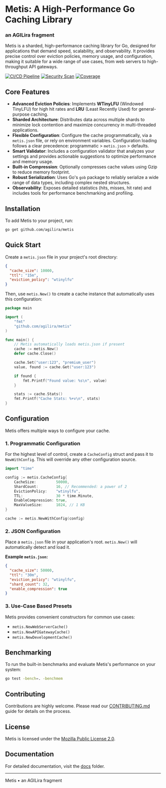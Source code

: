# Metis: A High-Performance Go Caching Library
### an AGILira fragment

Metis is a sharded, high-performance caching library for Go, designed for applications that demand speed, scalability, and observability. It provides precise control over eviction policies, memory usage, and configuration, making it suitable for a wide range of use cases, from web servers to high-throughput API gateways.

[![CI/CD Pipeline](https://github.com/agilira/metis/workflows/CI/CD%20Pipeline/badge.svg)](https://github.com/agilira/metis/actions?query=workflow%3A%22CI%2FCD+Pipeline%22)
[![Security Scan](https://github.com/agilira/metis/workflows/Security%20Scan/badge.svg)](https://github.com/agilira/metis/actions?query=workflow%3A%22Security+Scan%22)
[![Coverage](https://img.shields.io/badge/coverage-95%25-brightgreen?style=flat-square&logo=go)](https://github.com/agilira/metis)

## Core Features

- **Advanced Eviction Policies**: Implements **WTinyLFU** (Windowed TinyLFU) for high hit rates and **LRU** (Least Recently Used) for general-purpose caching.
- **Sharded Architecture**: Distributes data across multiple shards to minimize lock contention and maximize concurrency in multi-threaded applications.
- **Flexible Configuration**: Configure the cache programmatically, via a `metis.json` file, or rely on environment variables. Configuration loading follows a clear precedence: programmatic > `metis.json` > defaults.
- **Smart Validator**: Includes a configuration validator that analyzes your settings and provides actionable suggestions to optimize performance and memory usage.
- **Built-in Compression**: Optionally compresses cache values using Gzip to reduce memory footprint.
- **Robust Serialization**: Uses Go's `gob` package to reliably serialize a wide range of data types, including complex nested structures.
- **Observability**: Exposes detailed statistics (hits, misses, hit rate) and includes tools for performance benchmarking and profiling.

## Installation

To add Metis to your project, run:
```bash
go get github.com/agilira/metis
```

## Quick Start

Create a `metis.json` file in your project's root directory:

```json
{
  "cache_size": 10000,
  "ttl": "15m",
  "eviction_policy": "wtinylfu"
}
```

Then, use `metis.New()` to create a cache instance that automatically uses this configuration:

```go
package main

import (
    "fmt"
    "github.com/agilira/metis"
)

func main() {
    // Metis automatically loads metis.json if present
    cache := metis.New()
    defer cache.Close()

    cache.Set("user:123", "premium_user")
    value, found := cache.Get("user:123")

    if found {
        fmt.Printf("Found value: %s\n", value)
    }

    stats := cache.Stats()
    fmt.Printf("Cache Stats: %+v\n", stats)
}
```

## Configuration

Metis offers multiple ways to configure your cache.

### 1. Programmatic Configuration

For the highest level of control, create a `CacheConfig` struct and pass it to `NewWithConfig`. This will override any other configuration source.

```go
import "time"

config := metis.CacheConfig{
    CacheSize:         50000,
    ShardCount:        16, // Recommended: a power of 2
    EvictionPolicy:    "wtinylfu",
    TTL:               30 * time.Minute,
    EnableCompression: true,
    MaxValueSize:      1024, // 1 KB
}

cache := metis.NewWithConfig(config)
```

### 2. JSON Configuration

Place a `metis.json` file in your application's root. `metis.New()` will automatically detect and load it.

**Example `metis.json`:**
```json
{
  "cache_size": 50000,
  "ttl": "30m",
  "eviction_policy": "wtinylfu",
  "shard_count": 32,
  "enable_compression": true
}
```

### 3. Use-Case Based Presets

Metis provides convenient constructors for common use cases:

- `metis.NewWebServerCache()`
- `metis.NewAPIGatewayCache()`
- `metis.NewDevelopmentCache()`

## Benchmarking

To run the built-in benchmarks and evaluate Metis's performance on your system:

```bash
go test -bench=. -benchmem
```

## Contributing

Contributions are highly welcome. Please read our [CONTRIBUTING.md](./CONTRIBUTING.md) guide for details on the process.

## License

Metis is licensed under the [Mozilla Public License 2.0](./LICENSE).

## Documentation
For detailed documentation, visit the [docs](./docs/) folder.

---

Metis • an AGILira fragment